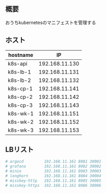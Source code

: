 ## 概要

おうちkubernetesのマニフェストを管理する

## ホスト

| hostname | IP             |
| -------- | -------------- |
| k8s-api  | 192.168.11.130 |
| k8s-lb-1 | 192.168.11.131 |
| k8s-lb-2 | 192.168.11.132 |
| k8s-cp-1 | 192.168.11.141 |
| k8s-cp-2 | 192.168.11.142 |
| k8s-cp-3 | 192.168.11.143 |
| k8s-wk-1 | 192.168.11.151 |
| k8s-wk-2 | 192.168.11.152 |
| k8s-wk-3 | 192.168.11.153 |

## LBリスト

```bash
# argocd         192.168.11.161 8081 30001
# grafana        192.168.11.161 8082 30002
# minio          192.168.11.161 8083 30003
# longhorn       192.168.11.161 8084 30004
# misskey-http   192.168.11.161 8085 30005
# misskey-https  192.168.11.161 8086 30006
```

